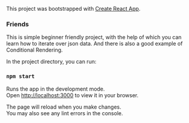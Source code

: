 This project was bootstrapped with [Create React App](https://github.com/facebook/create-react-app).

### Friends

This is simple beginner friendly project, with the help of which you can learn how to iterate over json data. And there is also a good example of Conditional Rendering.

In the project directory, you can run:
### `npm start`

Runs the app in the development mode.\
Open [http://localhost:3000](http://localhost:3000) to view it in your browser.

The page will reload when you make changes.\
You may also see any lint errors in the console.

